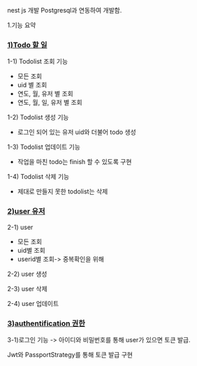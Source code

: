 nest js 개발
Postgresql과 연동하여 개발함.


1.기능 요약

### [1)Todo 할 일](https://github.com/Jungsooooooo/todolist_back_nest/blob/master/src/todo/todo.controller.ts)

1-1) Todolist 조회 기능

- 모든 조회
- uid 별 조회
- 연도, 월, 유저 별 조회
- 연도, 월, 일, 유저 별 조회

1-2) Todolist 생성 기능
- 로그인 되어 있는 유저 uid와 더불어 todo 생성

1-3) Todolist 업데이트 기능
- 작업을 마친 todo는 finish 할 수 있도록 구현

1-4) Todolist 삭제 기능
- 제대로 만들지 못한 todolist는 삭제

### [2)user 유저](https://github.com/Jungsooooooo/todolist_back_nest/blob/master/src/user/user.controller.ts)

2-1) user
- 모든 조회
- uid별 조회
- userid별 조회-> 중복확인을 위해

2-2) user 생성 

2-3) user 삭제

2-4) user 업데이트

### [3)authentification 권한](https://github.com/Jungsooooooo/todolist_back_nest/blob/master/src/authentification/authentification.controller.ts)

3-1)로그인 기능 -> 아이디와 비밀번호를 통해 user가 있으면 토큰 발급.

Jwt와 PassportStrategy를 통해 토큰 발급 구현
